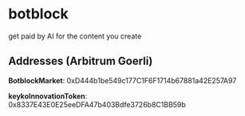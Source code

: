 # botblock
get paid by AI for the content you create
## Addresses (Arbitrum Goerli)
**BotblockMarket**: 0xD444b1be549c177C1F6F1714b67881a42E257A97

**keykoInnovationToken**: 0x8337E43E0E25eeDFA47b403Bdfe3726b8C1BB59b
